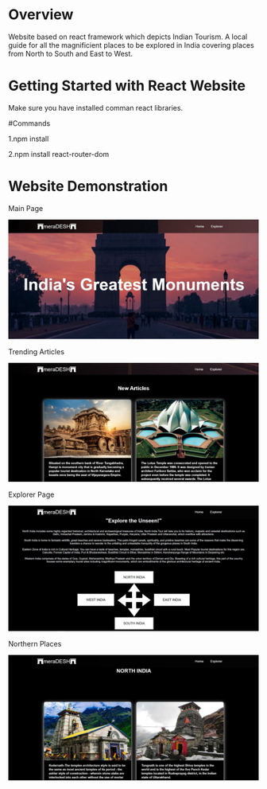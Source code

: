 # Overview
Website based on react framework which depicts Indian Tourism. A local guide for all the magnificient places to be explored in India covering places from North to South and East to West. 



# Getting Started with React Website

Make sure you have installed comman react libraries.

#Commands 

1.npm install

2.npm install react-router-dom

# Website Demonstration

Main Page

![](src/components/images/Capture.JPG)



Trending Articles

![](src/components/images/Capture1.JPG)


Explorer Page

![](src/components/images/Capture2.JPG)


Northern Places

![](src/components/images/Capture4.JPG)
